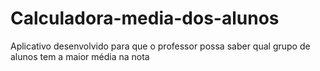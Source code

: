 # Calculadora-media-dos-alunos
Aplicativo desenvolvido para que o professor possa saber qual grupo de alunos tem a maior média na nota
